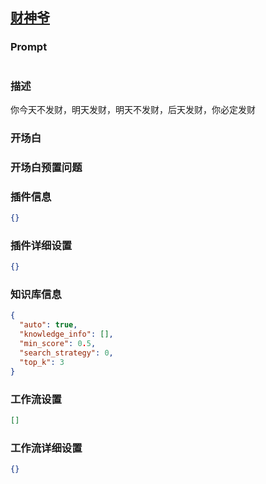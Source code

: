 
## [财神爷](https://www.coze.cn/store/bot/7343917675057528869)
### Prompt
```md

```
### 描述
你今天不发财，明天发财，明天不发财，后天发财，你必定发财
### 开场白

### 开场白预置问题

### 插件信息
```json
{}
```
### 插件详细设置
```json
{}
```
### 知识库信息
```json
{
  "auto": true,
  "knowledge_info": [],
  "min_score": 0.5,
  "search_strategy": 0,
  "top_k": 3
}
```
### 工作流设置
```json
[]
```
### 工作流详细设置
```json
{}
```
